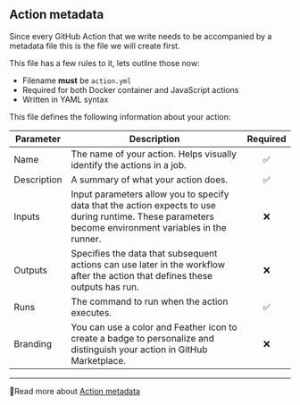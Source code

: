 ## Action metadata

Since every GitHub Action that we write needs to be accompanied by a metadata file this is the file we will create first.

This file has a few rules to it, lets outline those now:

- Filename **must** be `action.yml`
- Required for both Docker container and JavaScript actions
- Written in YAML syntax

This file defines the following information about your action:

| Parameter   | Description                                                                                                                                            |      Required      |
| ----------- | ------------------------------------------------------------------------------------------------------------------------------------------------------ | :----------------: |
| Name        | The name of your action. Helps visually identify the actions in a job.                                                                                 | :white_check_mark: |
| Description | A summary of what your action does.                                                                                                                    | :white_check_mark: |
| Inputs      | Input parameters allow you to specify data that the action expects to use during runtime. These parameters become environment variables in the runner. |         ❌         |
| Outputs     | Specifies the data that subsequent actions can use later in the workflow after the action that defines these outputs has run.                          |         ❌         |
| Runs        | The command to run when the action executes.                                                                                                           | :white_check_mark: |
| Branding    | You can use a color and Feather icon to create a badge to personalize and distinguish your action in GitHub Marketplace.                               |         ❌         |

---

📖Read more about [Action metadata](https://help.github.com/en/actions/automating-your-workflow-with-github-actions/metadata-syntax-for-github-actions)
